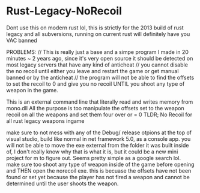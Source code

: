# Rust-Legacy-NoRecoil
Dont use this on modern rust lol, this is strictly for the 2013 build of rust legacy and all subversions, running on current rust will definitely have you VAC banned


PROBLEMS:
// This is really just a base and a simpe program I made in 20 minutes ~ 2 years ago, since it's very open source it should be detected on most legacy servers that have any kind of anticheat
// you cannot disable the no recoil until either you leave and restart the game or get manual banned or by the anticheat
// the program will not be able to find the offsets to set the recoil to 0 and give you no recoil UNTIL you shoot any type of weapon in the game.

This is an external command line that literally read and writes memory from mono.dll 
All the purpose is too manipulate the offsets set to the weapon recoil on all the weapons and set them four over or = 0
TLDR; No Recoil for all rust legacy weapons ingame

make sure to not mess with any of the Debug/ release otpions at the top of visual studio, build like normal in net framework 5.0, as a console app.
you will not be able to move the exe external from the folder it was built inside of, I don't really know why that is what it is, but it could be a new mini project for m to figure out. Seems pretty simple as a google search lol.
make sure too shoot any type of weapon inside of the game before opening and THEN open the norecoil exe. this is becuase the offsets have not been found or set yet because the player has not fired a weapon and cannot be determined until the user shoots the weapon.
